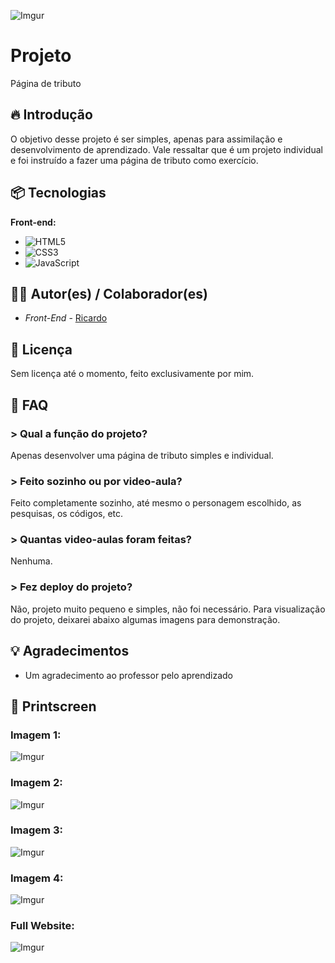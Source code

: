 ![Imgur](https://i.imgur.com/Bym2Q2L.png)

# Projeto
Página de tributo

## 🔥 Introdução
O objetivo desse projeto é ser simples, apenas para assimilação e desenvolvimento de aprendizado. Vale ressaltar que é um projeto individual e foi instruído a fazer uma página de tributo como exercício.

## 📦 Tecnologias

**Front-end:**

* ![HTML5](https://img.shields.io/badge/html5-%23E34F26.svg?style=for-the-badge&logo=html5&logoColor=white)
* ![CSS3](https://img.shields.io/badge/css3-%231572B6.svg?style=for-the-badge&logo=css3&logoColor=white)
* ![JavaScript](https://img.shields.io/badge/javascript-%23323330.svg?style=for-the-badge&logo=javascript&logoColor=%23F7DF1E)

## 👷‍♂️ Autor(es) / Colaborador(es)
 
 * *Front-End* - [Ricardo](https://github.com/riicard0)

## 📄 Licença
Sem licença até o momento, feito exclusivamente por mim.

## 💭 FAQ

### > Qual a função do projeto?
Apenas desenvolver uma página de tributo simples e individual.

### > Feito sozinho ou por video-aula?
Feito completamente sozinho, até mesmo o personagem escolhido, as pesquisas, os códigos, etc.

### > Quantas video-aulas foram feitas?
Nenhuma.

### > Fez deploy do projeto?
Não, projeto muito pequeno e simples, não foi necessário. Para visualização do projeto, deixarei abaixo algumas imagens para demonstração.
 
## 💡 Agradecimentos
* Um agradecimento ao professor pelo aprendizado

## 📸 Printscreen

### Imagem 1:
![Imgur](https://i.imgur.com/LyXZ4kh.png)

### Imagem 2:
![Imgur](https://i.imgur.com/DNbZTYD.png)

### Imagem 3:
![Imgur](https://i.imgur.com/Sh9fUxB.png)

### Imagem 4:
![Imgur](https://i.imgur.com/IK4ymne.png)

### Full Website:
![Imgur](https://i.imgur.com/jkYHyD7.jpg)